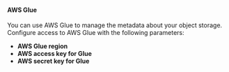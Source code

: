 #### AWS Glue

You can use AWS Glue to manage the metadata about your object storage. Configure
access to AWS Glue with the following parameters:

* **AWS Glue region**
* **AWS access key for Glue**
* **AWS secret key for Glue**
